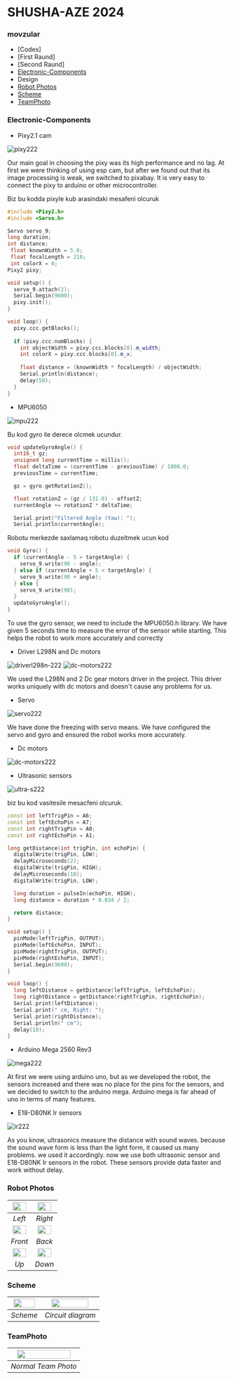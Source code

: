 # SHUSHA-AZE 2024
 ### movzular
* [Codes]
*  [First Raund]
*  [Second Raund]
* [Electronic-Components](#components)
* Design
* [Robot Photos](#robotphotos)
* [Scheme](#scheme)
* [TeamPhoto](#tphoto)

### Electronic-Components <a class="anchor" id="components"></a>
* Pixy2.1 cam  
   
![pixy222](https://github.com/user-attachments/assets/ea5298ed-464a-4901-aa05-9aa7c3aeb38f)

Our main goal in choosing the pixy was its high performance and no lag. At first we were thinking of using esp cam, but after we found out that its image processing is weak, we switched to pixabay. It is very easy to connect the pixy to arduino or other microcontroller.

Biz bu kodda pixyle kub arasindaki mesafeni olcuruk

```ino
#include <Pixy2.h>
#include <Servo.h>

Servo servo_9;
long duration;
int distance;
 float knownWidth = 5.0;
 float focalLength = 218; 
 int colorX = 0;
Pixy2 pixy;

void setup() {
  servo_9.attach(2);
  Serial.begin(9600);
  pixy.init();
}

void loop() {
  pixy.ccc.getBlocks();
  
  if (pixy.ccc.numBlocks) {
    int objectWidth = pixy.ccc.blocks[0].m_width; 
    int colorX = pixy.ccc.blocks[0].m_x;
    
    float distance = (knownWidth * focalLength) / objectWidth;
    Serial.println(distance);
    delay(50);
  }
}
```
* MPU6050

![mpu222](https://github.com/user-attachments/assets/70847a97-fe15-469f-8533-9a55b9ff14db)

Bu kod gyro ile derece olcmek ucundur.
```ino
void updateGyroAngle() {
  int16_t gz;
  unsigned long currentTime = millis();
  float deltaTime = (currentTime - previousTime) / 1000.0;
  previousTime = currentTime;

  gz = gyro.getRotationZ();

  float rotationZ = (gz / 131.0) - offsetZ;
  currentAngle += rotationZ * deltaTime;

  Serial.print("Filtered Angle (Yaw): ");
  Serial.println(currentAngle);

```

 Robotu merkezde saxlamaq robotu duzeltmek ucun kod
```ino
void Gyro() {
  if (currentAngle - 5 > targetAngle) {
    servo_9.write(90 - angle);
  } else if (currentAngle + 5 < targetAngle) {
    servo_9.write(90 + angle);
  } else {
    servo_9.write(90);
  }
  updateGyroAngle();
}
```


To use the gyro sensor, we need to include the MPU6050.h library. We have given 5 seconds time to measure the error of the sensor while starting. This helps the robot to work more accurately and correctly

* Driver L298N and Dc motors

![driverl298n-222](https://github.com/user-attachments/assets/b9b312d4-a93b-4e89-94e5-a0e05b13fd90)
![dc-motors222](https://github.com/user-attachments/assets/86ba6389-0e62-4d51-9de1-91c468af46a2)

We used the L298N and 2 Dc gear motors driver in the project. This driver works uniquely with dc motors and doesn't cause any problems for us.
* Servo

![servo222](https://github.com/user-attachments/assets/75496dab-44af-484e-960c-b52d35b29692)

We have done the freezing with servo means. We have configured the servo and gyro and ensured the robot works more accurately.

* Dc motors

![dc-motors222](https://github.com/user-attachments/assets/86ba6389-0e62-4d51-9de1-91c468af46a2)


* Ultrasonic sensors
  
![ultra-s222](https://github.com/user-attachments/assets/b5a9c8c8-3723-4640-bd6a-d485d4359abd)

biz bu kod vasitesile mesacfeni olcuruk.
```ino
const int leftTrigPin = A6;
const int leftEchoPin = A7;
const int rightTrigPin = A0;
const int rightEchoPin = A1;

long getDistance(int trigPin, int echoPin) {
  digitalWrite(trigPin, LOW);
  delayMicroseconds(2);
  digitalWrite(trigPin, HIGH);
  delayMicroseconds(10);
  digitalWrite(trigPin, LOW);

  long duration = pulseIn(echoPin, HIGH);
  long distance = duration * 0.034 / 2;

  return distance;
}

void setup() {
  pinMode(leftTrigPin, OUTPUT);
  pinMode(leftEchoPin, INPUT);
  pinMode(rightTrigPin, OUTPUT);
  pinMode(rightEchoPin, INPUT);
  Serial.begin(9600);
}

void loop() {
  long leftDistance = getDistance(leftTrigPin, leftEchoPin);
  long rightDistance = getDistance(rightTrigPin, rightEchoPin);
  Serial.print(leftDistance);
  Serial.print(" cm, Right: ");
  Serial.print(rightDistance); 
  Serial.println(" cm");
  delay(10);
}
```

* Arduino Mega 2560 Rev3

![mega222](https://github.com/user-attachments/assets/acd3ee99-1cf3-49d2-a23e-a3e3defd6a00)

At first we were using arduino uno, but as we developed the robot, the sensors increased and there was no place for the pins for the sensors, and we decided to switch to the arduino mega. Arduino mega is far ahead of uno in terms of many features.

* E18-D80NK Ir sensors <a class="anchor" id="irsensors"></a>

![ir222](https://github.com/user-attachments/assets/ee5489d9-d60a-482e-b7aa-b3b7e78ee29f)

As you know, ultrasonics measure the distance with sound waves. because the sound wave form is less than the light form, it caused us many problems. we used it accordingly. now we use both ultrasonic sensor and E18-D80NK Ir sensors in the robot. These sensors provide data faster and work without delay.

### Robot Photos <a class="anchor" id="robotphotos"></a>

| <img src="./Robot-photos/Robot_Left.jpg" width="90%" /> | <img src="./Robot-photos/Robot_Right.jpg" width="85%" /> | 
| :--: | :--: | 
| *Left* | *Right* |
| <img src="./Robot-photos/Robot_Front.jpg" width="90%" /> | <img src="./Robot-photos/Robot_Back.jpg" width="85%" /> | 
| *Front* | *Back* |
| <img src="./Robot-photos/Robot_Up.jpg" width="90%" /> | <img src="./Robot-photos/Robot_Downjpg.jpg" width="85%" /> | 
| *Up* | *Down* |

### Scheme <a class="anchor" id="scheme"></a>

| <img src="./Scheme/scheme-robot.jpg" width="90%" /> | <img src="./Scheme/scheme-robot2.jpg" width="85%" /> | 
| :--: | :--: | 
| *Scheme* | *Circuit diagram* |

### TeamPhoto <a class="anchor" id="tphoto"></a>

| <img src="./Team-photos/team-photo1.jpg" width="90%" /> |
| :--: | 
| *Normal Team Photo* | 
